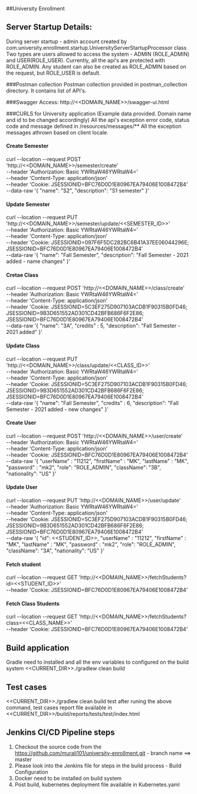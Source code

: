 ##University Enrollment

Server Startup Details:
-----------------------
During server startup - admin account created by com.university.enrollment.startup.UniversityServerStartupProcessor class
Two types are users allowed to access the system - ADMIN (ROLE_ADMIN) and USER(ROLE_USER).
Currently, all the api's are protected with ROLE_ADMIN.
Any student can also be created as ROLE_ADMIN based on the request, but ROLE_USER is default.


###Postman collection
Postman collection provided in postman_collection directory. It contains list of API's.

###Swagger Access: 
http://<<DOMAIN_NAME>>/swagger-ui.html

###CURLS for University application (Example data provided. Domain name and id to be changed accordingly)
All the api's exception error code, status code and message defined in /resources/messages/**
All the exception messages athrown based on client locale.

#### Create Semester
curl --location --request POST 'http://<<DOMAIN_NAME>>/semester/create' \
--header 'Authorization: Basic YWRtaW46YWRtaW4=' \
--header 'Content-Type: application/json' \
--header 'Cookie: JSESSIONID=BFC76D0D1E80967EA79406E1008472B4' \
--data-raw '{
"name": "S2",
"description": "S1 semester"
}'

#### Update Semester
curl --location --request PUT 'http://<<DOMAIN_NAME>>/semester/update/<<SEMESTER_ID>>' \
--header 'Authorization: Basic YWRtaW46YWRtaW4=' \
--header 'Content-Type: application/json' \
--header 'Cookie: JSESSIONID=097F6F5DC282BC6B41A37EE06044296E; JSESSIONID=BFC76D0D1E80967EA79406E1008472B4' \
--data-raw '{
"name": "Fall Semester",
"description": "Fall Semester - 2021 added - name changes"
}'

#### Cretae Class
curl --location --request POST 'http://<<DOMAIN_NAME>>/class/create' \
--header 'Authorization: Basic YWRtaW46YWRtaW4=' \
--header 'Content-Type: application/json' \
--header 'Cookie: JSESSIONID=5C3EF275D907103ACDB1F90315B0FD46; JSESSIONID=9B3D651552AD301CD42BFB686F6F2E86; JSESSIONID=BFC76D0D1E80967EA79406E1008472B4' \
--data-raw '{
"name": "3A",
"credits" : 5,
"description": "Fall Semester - 2021 added"
}'

#### Update Class
curl --location --request PUT 'http://<<DOMAIN_NAME>>/class/update/<<CLASS_ID>>' \
--header 'Authorization: Basic YWRtaW46YWRtaW4=' \
--header 'Content-Type: application/json' \
--header 'Cookie: JSESSIONID=5C3EF275D907103ACDB1F90315B0FD46; JSESSIONID=9B3D651552AD301CD42BFB686F6F2E86; JSESSIONID=BFC76D0D1E80967EA79406E1008472B4' \
--data-raw '{
"name": "Fall Semester",
"credits" : 6,
"description": "Fall Semester - 2021 added - new changes"
}'

#### Create User
curl --location --request POST 'http://<<DOMAIN_NAME>>/user/create' \
--header 'Authorization: Basic YWRtaW46YWRtaW4=' \
--header 'Content-Type: application/json' \
--header 'Cookie: JSESSIONID=BFC76D0D1E80967EA79406E1008472B4' \
--data-raw '{
"userName" : "11212",
"firstName" : "MK",
"lastName" : "MK",
"password" : "mk2",
"role": "ROLE_ADMIN",
"className": "3B",
"nationality": "US"
}'

#### Update User
curl --location --request PUT 'http://<<DOMAIN_NAME>>/user/update' \
--header 'Authorization: Basic YWRtaW46YWRtaW4=' \
--header 'Content-Type: application/json' \
--header 'Cookie: JSESSIONID=5C3EF275D907103ACDB1F90315B0FD46; JSESSIONID=9B3D651552AD301CD42BFB686F6F2E86; JSESSIONID=BFC76D0D1E80967EA79406E1008472B4' \
--data-raw '{
"id": <<STUDENT_ID>>,
"userName" : "11212",
"firstName" : "MK",
"lastName" : "MK",
"password" : "mk2",
"role": "ROLE_ADMIN",
"className": "3A",
"nationality": "US"
}'

#### Fetch student
curl --location --request GET 'http://<<DOMAIN_NAME>>/fetchStudents?id=<<STUDENT_ID>>' \
--header 'Cookie: JSESSIONID=BFC76D0D1E80967EA79406E1008472B4'

#### Fetch Class Students
curl --location --request GET 'http://<<DOMAIN_NAME>>/fetchStudents?class=<<CLASS_NAME>>' \
--header 'Cookie: JSESSIONID=BFC76D0D1E80967EA79406E1008472B4'


## Build application
Gradle need to installed and all the env variables to configured on the build system
<<CURRENT_DIR>>./gradlew clean build 

## Test cases
<<CURRENT_DIR>>./gradlew clean build test
after runing the above command, test cases report file available in
<<CURRENT_DIR>>/build/reports/tests/test/index.html

## Jenkins CI/CD Pipeline steps
1. Checkout the source code from the https://github.com/murali101/university-enrollment.git - branch name ==> master
2. Please look into the Jenkins file for steps in the build process - Build Configuration
3. Docker need to be installed on build system
4. Post build, kubernetes deployment file available in Kubernetes.yaml
